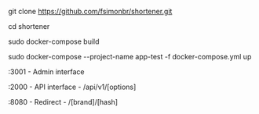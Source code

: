 git clone https://github.com/fsimonbr/shortener.git

cd shortener

sudo docker-compose build

sudo docker-compose --project-name app-test -f docker-compose.yml up

:3001 - Admin interface

:2000 - API interface - /api/v1/[options]

:8080 - Redirect - /[brand]/[hash]
